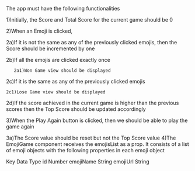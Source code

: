 The app must have the following functionalities

1)Initially, the Score and Total Score for the current game should be 0

2)When an Emoji is clicked,

 2a)If it is not the same as any of the previously clicked emojis, then the Score should be incremented by one
 
 2b)If all the emojis are clicked exactly once
 
       2a1)Won Game view should be displayed
       
 2c)If it is the same as any of the previously clicked emojis
 
    2c1)Lose Game view should be displayed
    
 2d)If the score achieved in the current game is higher than the previous scores then the Top Score should be updated accordingly
 
3)When the Play Again button is clicked, then we should be able to play the game again

  3a)The Score value should be reset but not the Top Score value
4)The EmojiGame component receives the emojisList as a prop. It consists of a list of emoji objects with the following properties in each emoji object

Key	Data Type
id	Number
emojiName	String
emojiUrl	String
